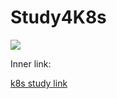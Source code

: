 # Study4K8s 

![](https://i.imgur.com/BV65o7a.jpg)


Inner link:

[k8s study link](https://github.com/Peakchen/Study4K8s/blob/master/s1.md)
